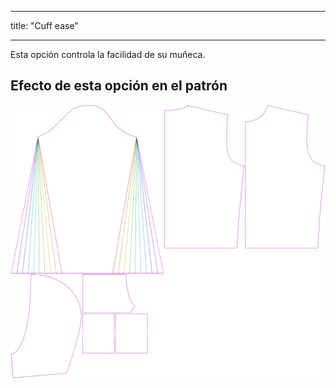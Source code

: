 - - -
title: "Cuff ease"
- - -

Esta opción controla la facilidad de su muñeca.

## Efecto de esta opción en el patrón

![Esta imagen muestra el efecto de esta opción superponiendo varias variantes que tienen un valor diferente para esta opción](huey_cuffease_sample.svg "Efecto de esta opción en el patrón")
